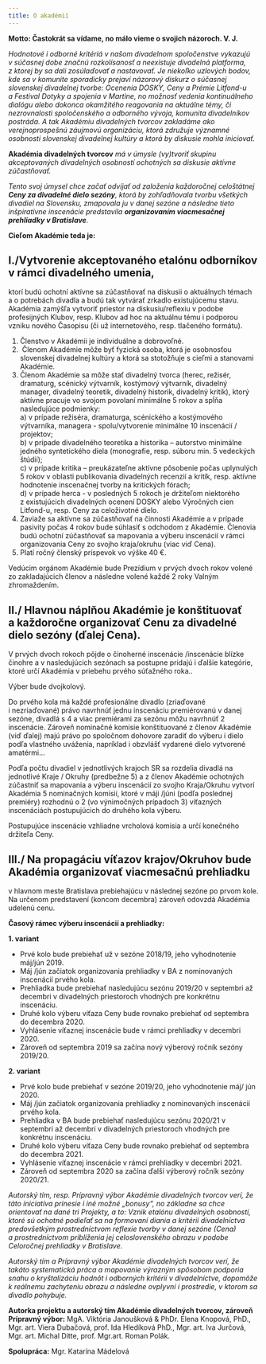 ```yaml
---
title: O akadémií
---
```

**Motto: Častokrát sa vídame, no málo vieme o svojich názoroch. V. J.**

_Hodnotové i odborné kritériá v našom divadelnom spoločenstve vykazujú v súčasnej dobe značnú rozkolísanosť a neexistuje divadelná platforma, z ktorej by sa dali zosúlaďovať a nastavovať. Je niekoľko uzlových bodov, kde sa v komunite sporadicky prejaví názorový diskurz o súčasnej slovenskej divadelnej tvorbe: Ocenenia DOSKY, Ceny a Prémie Litfond-u a Festival Dotyky a spojenia v Martine, no možnosť vedenia kontinuálneho dialógu alebo dokonca okamžitého reagovania na aktuálne témy, či nezrovnalosti spoločenského a odborného vývoja, komunita divadelníkov postráda. A tak Akadémiu divadelných tvorcov zakladáme ako verejnoprospešnú záujmovú organizáciu, ktorá združuje významné osobnosti slovenskej divadelnej kultúry a ktorá by diskusie mohla iniciovať._

**Akadémia divadelných tvorcov** _má v úmysle (vy)tvoriť skupinu akceptovaných divadelných osobností ochotných sa diskusie aktívne zúčastňovať._

_Tento svoj úmysel chce začať odvíjať od založenia každoročnej celoštátnej **Ceny za divadelné dielo sezóny**, ktorá by zohľadňovala tvorbu všetkých divadiel na Slovensku, zmapovala ju v danej sezóne a následne tieto inšpiratívne inscenácie predstavila **organizovaním viacmesačnej prehliadky v Bratislave**._

**Cieľom Akadémie teda je:**

## I./Vytvorenie akceptovaného etalónu odborníkov v  rámci divadelného umenia,

 ktorí budú ochotní aktívne sa zúčastňovať na diskusii o aktuálnych témach a o potrebách divadla a budú tak vytvárať zrkadlo existujúcemu stavu. Akadémia zamýšľa vytvoriť priestor na diskusiu/reflexiu v podobe profesijných Klubov, resp. Klubov ad hoc na aktuálnu tému i podporou vzniku nového Časopisu (či už internetového, resp. tlačeného formátu).

1. Členstvo v Akadémii je individuálne a dobrovoľné.
2.  Členom Akadémie môže byť fyzická osoba, ktorá je osobnosťou slovenskej divadelnej kultúry a ktorá sa stotožňuje s cieľmi a stanovami Akadémie.
3. Členom Akadémie sa môže stať divadelný tvorca (herec, režisér, dramaturg, scénický výtvarník, kostýmový výtvarník, divadelný manager, divadelný teoretik, divadelný historik, divadelný kritik), ktorý aktívne pracuje vo svojom povolaní minimálne 5 rokov a spĺňa nasledujúce podmienky:\
   a) v prípade režiséra, dramaturga, scénického a kostýmového výtvarníka, managera - spolu/vytvorenie minimálne 10 inscenácií / projektov;\
   b) v prípade divadelného teoretika a historika – autorstvo minimálne jedného syntetického diela (monografie, resp. súboru min. 5 vedeckých štúdií);\
   c) v prípade kritika – preukázateľne aktívne pôsobenie počas uplynulých 5 rokov v oblasti publikovania divadelných recenzií a kritík, resp. aktívne hodnotenie inscenačnej tvorby na kritických fórach; \
   d) v prípade herca - v posledných 5 rokoch je držiteľom niektorého z existujúcich divadelných ocenení DOSKY alebo Výročných cien Litfond-u, resp. Ceny za celoživotné dielo.
4. Zaviaže sa aktívne sa zúčastňovať na činnosti Akadémie a v prípade pasivity počas 4 rokov bude súhlasiť s odchodom z Akadémie. Členovia budú ochotní zúčastňovať sa mapovania a výberu inscenácií v rámci organizovania Ceny zo svojho kraja/okruhu (viac viď Cena).
5. Platí ročný členský príspevok vo výške 40 €.

Vedúcim orgánom Akadémie bude Prezídium v prvých dvoch rokov volené zo zakladajúcich členov a následne volené každé 2 roky Valným zhromaždením.

## II./ Hlavnou náplňou Akadémie je konštituovať a každoročne organizovať Cenu za divadelné dielo sezóny (ďalej Cena).

V prvých dvoch rokoch pôjde o činoherné inscenácie /inscenácie blízke činohre a v nasledujúcich sezónach sa postupne pridajú i ďalšie kategórie, ktoré určí Akadémia v priebehu prvého súťažného roka..

Výber bude dvojkolový.

Do prvého kola má každé profesionálne divadlo (zriaďované i nezriaďované) právo navrhnúť jednu inscenáciu premiérovanú v danej sezóne, divadlá s 4 a viac premiérami za sezónu môžu navrhnúť 2 inscenácie. Zároveň nominačné komisie konštituované z členov Akadémie (viď ďalej) majú právo po spoločnom dohovore zaradiť do výberu i dielo podľa vlastného uváženia, napríklad i obzvlášť vydarené dielo vytvorené amatérmi...

Podľa počtu divadiel v jednotlivých krajoch SR sa rozdelia divadlá na jednotlivé Kraje / Okruhy (predbežne 5) a z členov Akadémie ochotných zúčastniť sa mapovania a výberu inscenácií zo svojho Kraja/Okruhu vytvorí Akadémia 5 nominačných komisií, ktoré v máji /júni (podľa poslednej premiéry) rozhodnú o 2 (vo výnimočných prípadoch 3) víťazných inscenáciách postupujúcich do druhého kola výberu. 

Postupujúce inscenácie vzhliadne vrcholová komisia a určí konečného držiteľa Ceny.

## III./ Na propagáciu víťazov krajov/Okruhov bude Akadémia organizovať viacmesačnú prehliadku

 v hlavnom meste Bratislava prebiehajúcu v následnej sezóne po prvom kole. Na určenom predstavení (koncom decembra) zároveň odovzdá Akadémia udelenú cenu.

**Časový rámec výberu inscenácií a prehliadky:**

**1. variant**

* Prvé kolo bude prebiehať už v sezóne 2018\/19, jeho vyhodnotenie máj/jún 2019.
* Máj /jún začiatok organizovania prehliadky v BA z nominovaných inscenácií prvého kola.
* Prehliadka bude prebiehať nasledujúcu sezónu 2019/20 v septembri až decembri v divadelných priestoroch vhodných pre konkrétnu inscenáciu.
* Druhé kolo výberu víťaza Ceny bude rovnako prebiehať od septembra do decembra 2020.
* Vyhlásenie víťaznej inscenácie bude v rámci prehliadky v decembri 2020.
* Zároveň od septembra 2019 sa začína nový výberový ročník sezóny 2019/20.

**2. variant**

* Prvé kolo bude prebiehať v sezóne 2019/20, jeho vyhodnotenie máj/ jún 2020.
* Máj /jún začiatok organizovania prehliadky z nominovaných inscenácií prvého kola.
* Prehliadka v BA bude prebiehať nasledujúcu sezónu 2020/21 v septembri až decembri  v divadelných priestoroch vhodných pre konkrétnu inscenáciu.
* Druhé kolo výberu víťaza Ceny bude rovnako prebiehať od septembra do decembra 2021.
* Vyhlásenie víťaznej inscenácie v rámci prehliadky v decembri 2021. 
* Zároveň od septembra 2020 sa začína ďalší výberový ročník sezóny 2020/21.

_Autorský tím, resp. Prípravný výbor Akadémie divadelných tvorcov verí, že táto iniciatíva prinesie i iné možné „bonusy“, no základne sa chce orientovať na dané tri Projekty, a to: Vznik etalónu divadelných osobností, ktoré sú ochotné podieľať sa na formovaní diania a kritérií divadelníctva predovšetkým prostredníctvom reflexie tvorby v danej sezóne (Cena) a prostredníctvom priblíženia jej celoslovenského obrazu v podobe Celoročnej prehliadky v Bratislave._

_Autorský tím a Prípravný výbor Akadémie divadelných tvorcov verí, že takáto systematická práca a mapovanie výrazným spôsobom podporia snahu o kryštalizáciu hodnôt i odborných kritérií v divadelníctve, dopomôže k reálnemu zachyteniu obrazu a následne ovplyvní i prostredie, v ktorom sa divadlo pohybuje._

**Autorka projektu a autorský tím Akadémie divadelných tvorcov, zároveň Prípravný výbor:** MgA. Viktória Janoušková & PhDr. Elena Knopová, PhD., Mgr. art. Viera Dubačová, prof. Ida Hledíková PhD., Mgr. art. Iva Jurčová, Mgr. art. Michal Ditte, prof. Mgr.art. Roman Polák. 

**Spolupráca:** Mgr. Katarína Mádelová
